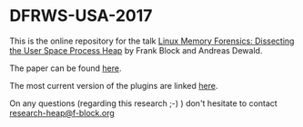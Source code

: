 # DFRWS-USA-2017

This is the online repository for the talk [Linux Memory Forensics: Dissecting the User Space Process Heap](https://dfrws.org/presentation/linux-memory-forensics-dissecting-the-user-space-process-heap/) by Frank Block and Andreas Dewald.

The paper can be found [here](https://dfrws.org/wp-content/uploads/2019/06/paper_linux_memory_forensics_-_dissecting_the_user_space_process_heap.pdf).

The most current version of the plugins are linked [here](https://github.com/f-block/rekall-plugins#linux-glibc-heap-analysis-plugins).

On any questions (regarding this research ;-) ) don't hesitate to contact research-heap@f-block.org
